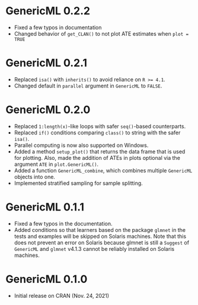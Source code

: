 # GenericML 0.2.2

- Fixed a few typos in documentation
- Changed behavior of `get_CLAN()` to not plot ATE estimates when `plot = TRUE`

# GenericML 0.2.1

- Replaced `isa()` with `inherits()` to avoid reliance on `R >= 4.1`.
- Changed default in `parallel` argument in `GenericML` to `FALSE`.

# GenericML 0.2.0

- Replaced `1:length(x)`-like loops with safer `seq()`-based counterparts.
- Replaced `if()` conditions comparing `class()` to string with the safer `isa()`.
- Parallel computing is now also supported on Windows.
- Added a method `setup_plot()` that returns the data frame that is used for plotting. Also, made the addition of ATEs in plots optional via the argument `ATE` in `plot.GenericML()`.
- Added a function `GenericML_combine`, which combines multiple `GenericML` objects into one.
- Implemented stratified sampling for sample splitting.


# GenericML 0.1.1

- Fixed a few typos in the documentation.
- Added conditions so that learners based on the package `glmnet` in the tests and examples will be skipped on Solaris machines. Note that this does not prevent an error on Solaris because glmnet is still a `Suggest` of `GenericML` and `glmnet` v4.1.3 cannot be reliably installed on Solaris machines.

# GenericML 0.1.0

- Initial release on CRAN (Nov. 24, 2021)

